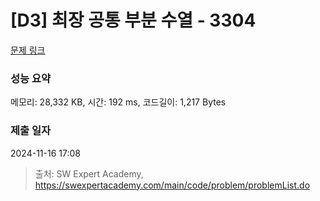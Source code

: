 # [D3] 최장 공통 부분 수열 - 3304 

[문제 링크](https://swexpertacademy.com/main/code/problem/problemDetail.do?contestProbId=AWBOHEx66kIDFAWr) 

### 성능 요약

메모리: 28,332 KB, 시간: 192 ms, 코드길이: 1,217 Bytes

### 제출 일자

2024-11-16 17:08



> 출처: SW Expert Academy, https://swexpertacademy.com/main/code/problem/problemList.do